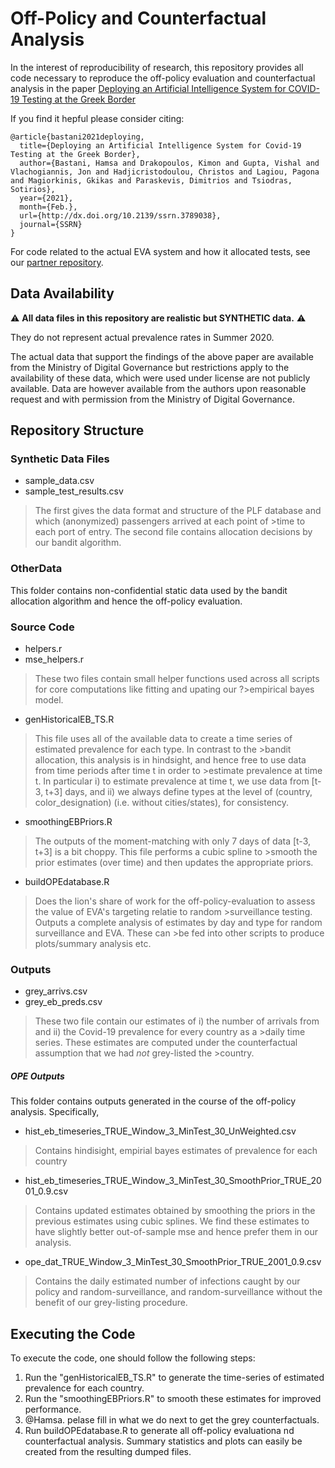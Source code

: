 # Off-Policy and Counterfactual Analysis

In the interest of reproducibility of research, this repository provides all code necessary to reproduce the off-policy evaluation and counterfactual analysis in the paper [Deploying an Artificial Intelligence System for COVID-19 Testing at the Greek Border](https://dx.doi.org/10.2139/ssrn.3789038)  

If you find it hepful please consider citing:
```
@article{bastani2021deploying,
  title={Deploying an Artificial Intelligence System for Covid-19 Testing at the Greek Border},
  author={Bastani, Hamsa and Drakopoulos, Kimon and Gupta, Vishal and Vlachogiannis, Jon and Hadjicristodoulou, Christos and Lagiou, Pagona and Magiorkinis, Gkikas and Paraskevis, Dimitrios and Tsiodras, Sotirios}, 
  year={2021},
  month={Feb.},
  url={http://dx.doi.org/10.2139/ssrn.3789038}, 
  journal={SSRN}
}
```

For code related to the actual EVA system and how it allocated tests, see our [partner repository](https://github.com/vgupta1/EvaTargetedCovid19Testing).



## Data Availability

:warning: **All data files in this repository are realistic but SYNTHETIC data.** :warning: 

They do not represent actual prevalence rates in Summer 2020.  

The actual data that support the findings of the above paper are available from the Ministry of
Digital Governance but restrictions apply to the availability of these data, which were used under license are not publicly available. Data are however available from the authors upon reasonable request and with permission from the Ministry of Digital Governance.

## Repository Structure
### Synthetic Data Files
* sample_data.csv
* sample_test_results.csv
>The first gives the data format and structure of the PLF database and which (anonymized) passengers arrived at each point of >time to each port of entry.  The second file contains allocation decisions by our bandit algorithm.

### OtherData
This folder contains non-confidential static data used by the bandit allocation algorithm and hence the off-policy evaluation.

### Source Code
* helpers.r
* mse_helpers.r
>These two files contain small helper functions used across all scripts for core computations like fitting and upating our ?>empirical bayes model.

* genHistoricalEB_TS.R
>This file uses all of the available data to create a time series of estimated prevalence for each type.  In contrast to the >bandit allocation, this analysis is in hindsight, and hence free to use data from time periods after time t in order to >estimate prevalence at time t.  In particular i) to estimate prevalence at time t, we use data from [t-3, t+3] days, and ii) we always define types at the level of (country, color_designation) (i.e. without cities/states), for consistency.  

* smoothingEBPriors.R
>The outputs of the moment-matching with only 7 days of data [t-3, t+3] is a bit choppy.  This file performs a cubic spline to >smooth the prior estimates (over time) and then updates the appropriate priors.  

* buildOPEdatabase.R
>Does the lion's share of work for the off-policy-evaluation to assess the value of EVA's targeting relatie to random >surveillance testing.  Outputs a complete analysis of estimates by day and type for random surveillance and EVA.  These can >be fed into other scripts to produce plots/summary analysis etc.  

### Outputs

* grey_arrivs.csv
* grey_eb_preds.csv
>These two file contain our estimates of i) the number of arrivals from and ii) the Covid-19 prevalence for every country as a >daily time series.  These estimates are computed under the counterfactual assumption that we had *not* grey-listed the >country. 

##### OPE Outputs 
This folder contains outputs generated in the course of the off-policy analysis. Specifically,  
* hist_eb_timeseries_TRUE_Window_3_MinTest_30_UnWeighted.csv
> Contains hindisight, empirial bayes estimates of prevalence for each country

* hist_eb_timeseries_TRUE_Window_3_MinTest_30_SmoothPrior_TRUE_2001_0.9.csv
> Contains updated estimates obtained by smoothing the priors in the previous estimates using cubic splines.  We find these estimates to have slightly better out-of-sample mse and hence prefer them in our analysis.

* ope_dat_TRUE_Window_3_MinTest_30_SmoothPrior_TRUE_2001_0.9.csv
> Contains the daily estimated number of infections caught by our policy and random-surveillance, and random-surveillance without the benefit of our grey-listing procedure. 


## Executing the Code
To execute the code, one should follow the following steps:
1. Run the "genHistoricalEB_TS.R" to generate the time-series of estimated prevalence for each country. 
2. Run the "smoothingEBPriors.R" to smooth these estimates for improved performance.
3. @Hamsa.  pelase fill in what we do next to get the grey counterfactuals.
4. Run buildOPEdatabase.R to generate all off-policy evaluationa nd counterfactual analysis.  Summary statistics and plots can easily be created from the resulting dumped files.  

